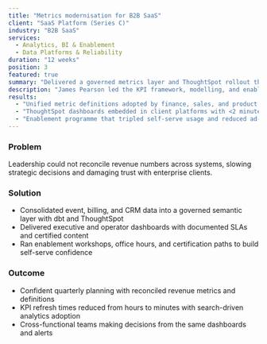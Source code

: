 ```yaml
---
title: "Metrics modernisation for B2B SaaS"
client: "SaaS Platform (Series C)"
industry: "B2B SaaS"
services:
  - Analytics, BI & Enablement
  - Data Platforms & Reliability
duration: "12 weeks"
position: 3
featured: true
summary: "Delivered a governed metrics layer and ThoughtSpot rollout that aligned revenue and product teams."
description: "James Pearson led the KPI framework, modelling, and enablement that standardised reporting for internal teams and enterprise restaurant brands."
results:
  - "Unified metric definitions adopted by finance, sales, and product through governed models."
  - "ThoughtSpot dashboards embedded in client platforms with <2 minute load times for 120+ DAUs."
  - "Enablement programme that tripled self-serve usage and reduced ad-hoc reporting requests."
---
```


### Problem
Leadership could not reconcile revenue numbers across systems, slowing strategic decisions and damaging trust with enterprise clients.

### Solution
- Consolidated event, billing, and CRM data into a governed semantic layer with dbt and ThoughtSpot
- Delivered executive and operator dashboards with documented SLAs and certified content
- Ran enablement workshops, office hours, and certification paths to build self-serve confidence

### Outcome
- Confident quarterly planning with reconciled revenue metrics and definitions
- KPI refresh times reduced from hours to minutes with search-driven analytics adoption
- Cross-functional teams making decisions from the same dashboards and alerts
